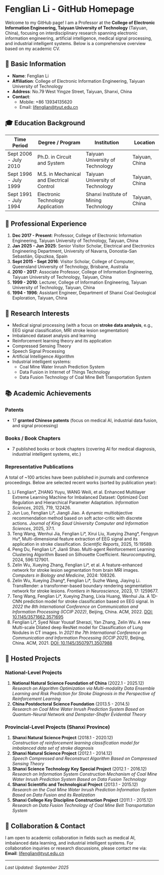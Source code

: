 # Fenglian Li - GitHub Homepage

Welcome to my GitHub page! I am a Professor at the **College of Electronic Information Engineering, Taiyuan University of Technology** (Taiyuan, China), focusing on interdisciplinary research spanning electronic information engineering, artificial intelligence, medical signal processing, and industrial intelligent systems. Below is a comprehensive overview based on my academic CV.


## 📌 Basic Information
- **Name**: Fenglian Li  
- **Affiliation**: College of Electronic Information Engineering, Taiyuan University of Technology  
- **Address**: No.79 West Yingze Street, Taiyuan, Shanxi, China  
- **Contact**:  
  - Mobile: +86 13934135620  
  - Email: lifenglian@tyut.edu.cn  


## 🎓 Education Background
| Time Period       | Degree / Program                  | Institution                          | Location       |
|--------------------|-----------------------------------|--------------------------------------|----------------|
| Sept 2006 - July 2010 | Ph.D. in Circuit and System       | Taiyuan University of Technology      | Taiyuan, China |
| Sept 1996 - July 1999 | M.S. in Mechanical and Electrical Control | Taiyuan University of Technology | Taiyuan, China |
| Sept 1991 - July 1994 | Electronic Technology Application | Shanxi Institute of Mining Technology | Taiyuan, China |


## 💼 Professional Experience
1. **Dec 2017 - Present**: Professor, College of Electronic Information Engineering, Taiyuan University of Technology, Taiyuan, China  
2. **Jan 2025 - Jun 2025**: Senior Visitor Scholar, Electrical and Electronics Engineering Department, University of Navarra, Donostia-San Sebastián, Gipuzkoa, Spain  
3. **Sept 2015 - Sept 2016**: Visitor Scholar, College of Computer, Queensland University of Technology, Brisbane, Australia  
4. **2010 - 2017**: Associate Professor, College of Information Engineering, Taiyuan University of Technology, Taiyuan, China  
5. **1999 - 2010**: Lecturer, College of Information Engineering, Taiyuan University of Technology, Taiyuan, China  
6. **1994 - 1996**: Assistant Engineer, Department of Shanxi Coal Geological Exploration, Taiyuan, China  


## 🔬 Research Interests
- Medical signal processing (with a focus on **stroke data analysis**, e.g., EEG signal classification, MRI stroke lesion segmentation)  
- Imbalanced dataset analysis and learning  
- Reinforcement learning theory and its application  
- Compressed Sensing Theory  
- Speech Signal Processing  
- Artificial Intelligence Algorithm  
- Industrial intelligent systems:  
  - Coal Mine Water Inrush Prediction System  
  - Data Fusion in Internet of Things Technology  
  - Data Fusion Technology of Coal Mine Belt Transportation System  


## 📚 Academic Achievements
### Patents
- 17 **granted Chinese patents** (focus on medical AI, industrial data fusion, and signal processing)

### Books / Book Chapters
- 7 published books or book chapters (covering AI for medical diagnosis, industrial intelligent systems, etc.)

### Representative Publications
A total of ~100 articles have been published in journals and conference proceedings. Below are selected recent works (sorted by publication year):
1. Li Fenglian*, ZHANG Yuyu, WANG Weili, et al. Enhanced Multilayer Extreme Learning Machine for Imbalanced Dataset: Optimized Cost Regulation and Hierarchical Parameter Adaptation. *Information Sciences*, 2025, 719, 122426.  
2. Jun Luo, Fenglian Li*, Jiangli Jiao. A dynamic multiobjective recommendation method based on soft actor-critic with discrete actions. *Journal of King Saud University Computer and Information Sciences*, 2025, 37:1.  
3. Teng Wang, Wenhui Jia, Fenglian Li*, Xirui Liu, Xueying Zhang*, Fengyun Hu*, Multi-dimensional feature extraction of EEG signal and its application in stroke classification. *Scientific Reports*, 2025, 15:19589.  
4. Peng Du, Fenglian Li*, Jianli Shao. Multi-agent Reinforcement Learning Clustering Algorithm Based on Silhouette Coefficient. *Neurocomputing*, 2024, 596:127901.  
5. Zelin Wu, Xueying Zhang, Fenglian Li*, et al. A feature-enhanced network for stroke lesion segmentation from brain MRI images. *Computers in Biology and Medicine*, 2024: 108326.  
6. Zelin Wu, Xueying Zhang*, Fenglian Li*, Suzhe Wang, Jiaying Li. TransRender: a transformer-based boundary rendering segmentation network for stroke lesions. *Frontiers in Neuroscience*, 2023, 17: 1259677.  
7. Teng Wang, Fenglian Li*, Xueying Zhang, Lixia Huang, Wenhui Jia. A 1D-CNN prediction model for stroke classification based on EEG signal. In *2022 the 8th International Conference on Communication and Information Processing (ICCIP 2022)*, Beijing, China. ACM, 2022. [DOI: 10.1145/3571662.3571695](https://doi.org/10.1145/3571662.3571695)  
8. Fenglian Li*, Syed Nisar Yousaf Sherazi, Yan Zhang, Zelin Wu. A new Multi-scale Dilated deep ResNet model for Classification of Lung Nodules in CT images. In *2021 the 7th International Conference on Communication and Information Processing (ICCIP 2021)*, Beijing, China. ACM, 2021. [DOI: 10.1145/3507971.3507988](https://doi.org/10.1145/3507971.3507988)  


## 🚀 Hosted Projects
### National-Level Projects
1. **National Natural Science Foundation of China** (2022.1 - 2025.12)  
   *Research on Algorithm Optimization via Multi-modality Data Ensemble Learning and Risk Prediction for Stroke Diagnosis in the Perspective of Reinforcement Learning*  
2. **China Postdoctoral Science Foundation** (2013.5 - 2014.5)  
   *Research on Coal Mine Water Inrush Prediction System Based on Quantum-Neural Network and Dempster-Shafer Evidential Theory*  

### Provincial-Level Projects (Shanxi Province)
1. **Shanxi Natural Science Project** (2018.1 - 2020.12)  
   *Construction of reinforcement learning classification model for imbalanced data set of stroke diagnosis*  
2. **Shanxi Natural Science Project** (2012.1 - 2014.12)  
   *Speech Compressed and Reconstruct Algorithm Based on Compressed Sensing Theory*  
3. **Shanxi Science Technology Key Special Project** (2012.1 - 2016.12)  
   *Research on Information System Construction Mechanism of Coal Mine Water Inrush Prediction System Based on Data Fusion Technology*  
4. **Shanxi Scientific and Technological Project** (2013.1 - 2015.12)  
   *Research on the Coal Mine Water Inrush Prediction Information System Based on Data Fusion and its Realization*  
5. **Shanxi College Key Discipline Construction Project** (2011.1 - 2015.12)  
   *Research on Data Fusion Technology of Coal Mine Belt Transportation System*  


## 🤝 Collaboration & Contact
I am open to academic collaboration in fields such as medical AI, imbalanced data learning, and industrial intelligent systems. For collaboration inquiries or research discussions, please contact me via:  
**Email**: lifenglian@tyut.edu.cn  


---
*Last Updated: September 2025*
